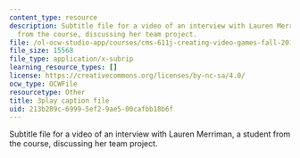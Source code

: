 ```yaml
---
content_type: resource
description: Subtitle file for a video of an interview with Lauren Merriman, a student
  from the course, discussing her team project.
file: /ol-ocw-studio-app/courses/cms-611j-creating-video-games-fall-2014/213b289c69995ef29ae500cafbb18b6f_Od21y3eAwUo.vtt
file_size: 15568
file_type: application/x-subrip
learning_resource_types: []
license: https://creativecommons.org/licenses/by-nc-sa/4.0/
ocw_type: OCWFile
resourcetype: Other
title: 3play caption file
uid: 213b289c-6999-5ef2-9ae5-00cafbb18b6f
---
```

Subtitle file for a video of an interview with Lauren Merriman, a student from the course, discussing her team project.